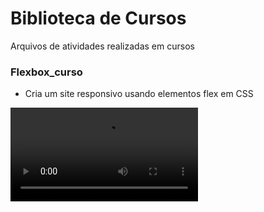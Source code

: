# Biblioteca de Cursos
Arquivos de atividades realizadas em cursos

### Flexbox_curso

- Cria um site responsivo usando elementos flex em CSS

<video src="..\img_projetos\flex_turismo"></video>
